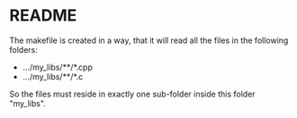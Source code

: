 # README

The makefile is created in a way, that it will read all the files in the following folders:
- .../my_libs/**/*.cpp
- .../my_libs/**/*.c

So the files must reside in exactly one sub-folder inside this folder "my_libs".
